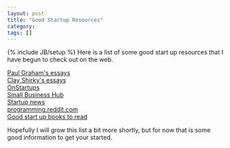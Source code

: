 ```yaml
---
layout: post
title: "Good Startup Resources"
category:
tags: []
---
```

{% include JB/setup %}
Here is a list of some good start up resources that I have begun to check out on the web.

<a href="http://www.paulgraham.com/articles.html">Paul Graham's essays</a><br/>
<a href="http://shirky.com/">Clay Shirky's essays</a><br/>
<a href="http://onstartups.com/">OnStartups</a><br/>
<a href="http://www.smallbusinesshub.com/">Small Business Hub</a><br/>
<a href="http://news.ycombinator.com/">Startup news</a><br />
<a href="http://programming.reddit.com/">programming.reddit.com</a><br/>
<a href="http://blog.pretheory.com/arch/000362.php">Good start up books to read</a><br/>

Hopefully I will grow this list a bit more shortly, but for now that is some good information to get your started.